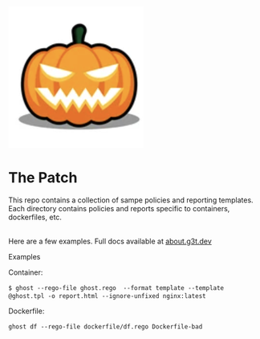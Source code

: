 ![alt tag](img/pumpkin.png?raw=true "the-patch")

The Patch
====

This repo contains a collection of sampe policies and reporting templates.<br/>
Each directory contains policies and reports specific to containers, dockerfiles, etc.<br/><br/>

Here are a few examples. Full docs available at <a href="https://about.g3t.dev">about.g3t.dev</a>

Examples

Container:<br/>

```
$ ghost --rego-file ghost.rego  --format template --template @ghost.tpl -o report.html --ignore-unfixed nginx:latest
```

Dockerfile:<br/>

```
ghost df --rego-file dockerfile/df.rego Dockerfile-bad 
```